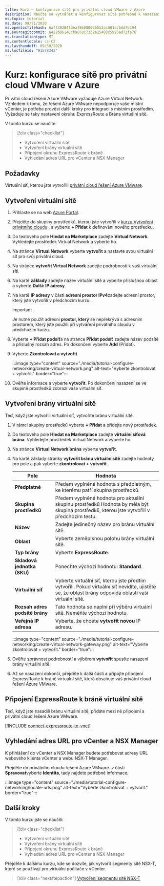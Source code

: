 ```yaml
---
title: Kurz – konfigurace sítě pro privátní cloud VMware v Azure
description: Naučte se vytvářet a konfigurovat sítě potřebné k nasazení privátního cloudu v Azure.
ms.topic: tutorial
ms.date: 09/21/2020
ms.openlocfilehash: 6aff39284f3ea786080055552ac001ac5dd7b394
ms.sourcegitcommit: a422b86148cba668c7332e15480c5995ad72fa76
ms.translationtype: MT
ms.contentlocale: cs-CZ
ms.lasthandoff: 09/30/2020
ms.locfileid: "91578342"
---
```

# <a name="tutorial-configure-networking-for-your-vmware-private-cloud-in-azure"></a>Kurz: konfigurace sítě pro privátní cloud VMware v Azure

Privátní cloud řešení Azure VMware vyžaduje Azure Virtual Network. Vzhledem k tomu, že řešení Azure VMware nepodporuje vaše místní vCenter, je potřeba provést další kroky pro integraci s místním prostředím. Vyžaduje se taky nastavení okruhu ExpressRoute a Brána virtuální sítě.

V tomto kurzu se naučíte:

> [!div class="checklist"]
> * Vytvoření virtuální sítě
> * Vytvoření brány virtuální sítě
> * Připojení okruhu ExpressRoute k bráně
> * Vyhledání adres URL pro vCenter a NSX Manager

## <a name="prerequisites"></a>Požadavky 
Virtuální síť, kterou jste vytvořili [privátní cloud řešení Azure VMware](tutorial-create-private-cloud.md). 

## <a name="create-a-virtual-network"></a>Vytvoření virtuální sítě

1. Přihlaste se na web [Azure Portal](https://portal.azure.com).

1. Přejděte do skupiny prostředků, kterou jste vytvořili v [kurzu Vytvoření privátního cloudu](tutorial-create-private-cloud.md) , a vyberte **+ Přidat** k definování nového prostředku. 

1. Do textového pole **Hledat na Marketplace** zadejte **Virtual Network**. Vyhledejte prostředek Virtual Network a vyberte ho.

1. Na stránce **Virtual Network** vyberte **vytvořit** a nastavte svou virtuální síť pro svůj privátní cloud.

1. Na stránce **vytvořit Virtual Network** zadejte podrobnosti k vaší virtuální síti.

1. Na kartě **základy** zadejte název virtuální sítě a vyberte příslušnou oblast a vyberte **Další: IP adresy**.

1. Na kartě **IP adresy** v části **adresní prostor IPv4**zadejte adresní prostor, který jste vytvořili v předchozím kurzu.

   > [!IMPORTANT]
   > Je nutné použít adresní **prostor, který** se nepřekrývá s adresním prostorem, který jste použili při vytváření privátního cloudu v předchozím kurzu.

1. Vyberte **+ Přidat podsíť**a na stránce **Přidat podsíť** zadejte název podsítě a příslušný rozsah adres. Po dokončení vyberte **Add** (Přidat).

1. Vyberte **Zkontrolovat a vytvořit**.

   :::image type="content" source="./media/tutorial-configure-networking/create-virtual-network.png" alt-text="Vyberte zkontrolovat + vytvořit." border="true":::

1. Ověřte informace a vyberte **vytvořit**. Po dokončení nasazení se ve skupině prostředků zobrazí vaše virtuální síť.

## <a name="create-a-virtual-network-gateway"></a>Vytvoření brány virtuální sítě

Teď, když jste vytvořili virtuální síť, vytvoříte bránu virtuální sítě.

1. V rámci skupiny prostředků vyberte **+ Přidat** a přidejte nový prostředek.

1. Do textového pole **Hledat na Marketplace** zadejte **virtuální síťová brána**. Vyhledejte prostředek Virtual Network a vyberte ho.

1. Na stránce **Virtual Network brána** vyberte **vytvořit**.

1. Na kartě základy stránky **vytvořit bránu virtuální sítě** zadejte hodnoty pro pole a pak vyberte **zkontrolovat + vytvořit**. 

   | Pole | Hodnota |
   | --- | --- |
   | **Předplatné** | Předem vyplněná hodnota s předplatným, ke kterému patří skupina prostředků. |
   | **Skupina prostředků** | Předem vyplněná hodnota pro aktuální skupinu prostředků Hodnota by měla být skupina prostředků, kterou jste vytvořili v předchozím testu. |
   | **Název** | Zadejte jedinečný název pro bránu virtuální sítě. |
   | **Oblast** | Vyberte zeměpisnou polohu brány virtuální sítě. |
   | **Typ brány** | Vyberte **ExpressRoute**. |
   | **Skladová jednotka (SKU)** | Ponechte výchozí hodnotu: **Standard**. |
   | **Virtuální síť** | Vyberte virtuální síť, kterou jste předtím vytvořili. Pokud virtuální síť nevidíte, ujistěte se, že oblast brány odpovídá oblasti vaší virtuální sítě. |
   | **Rozsah adres podsítě brány** | Tato hodnota se naplní při výběru virtuální sítě. Neměňte výchozí hodnotu. |
   | **Veřejná IP adresa** | Vyberte, že chcete **vytvořit novou** IP adresu. |

   :::image type="content" source="./media/tutorial-configure-networking/create-virtual-network-gateway.png" alt-text="Vyberte zkontrolovat + vytvořit." border="true":::

1. Ověřte správnost podrobností a výběrem **vytvořit** spusťte nasazení brány virtuální sítě. 
1. Až se nasazení dokončí, přejděte k další části a připojte připojení ExpressRoute k bráně virtuální sítě, která obsahuje váš privátní cloud řešení Azure VMware.

## <a name="connect-expressroute-to-the-virtual-network-gateway"></a>Připojení ExpressRoute k bráně virtuální sítě

Teď, když jste nasadili bránu virtuální sítě, přidáte mezi ně připojení a privátní cloud řešení Azure VMware.

[!INCLUDE [connect-expressroute-to-vnet](includes/connect-expressroute-vnet.md)]


## <a name="locate-the-urls-for-vcenter-and-nsx-manager"></a>Vyhledání adres URL pro vCenter a NSX Manager

K přihlášení do vCenter a NSX Manager budete potřebovat adresy URL webového klienta vCenter a webu NSX-T Manager. 

Přejděte do privátního cloudu řešení Azure VMware. v části **Spravovat**vyberte **Identita**, tady najdete potřebné informace.

:::image type="content" source="./media/tutorial-configure-networking/locate-urls.png" alt-text="Vyberte zkontrolovat + vytvořit." border="true":::

## <a name="next-steps"></a>Další kroky

V tomto kurzu jste se naučili:

> [!div class="checklist"]
> * Vytvoření virtuální sítě
> * Vytvoření brány virtuální sítě
> * Připojení okruhu ExpressRoute k bráně
> * Vyhledání adres URL pro vCenter a NSX Manager

Přejděte k dalšímu kurzu, kde se dozvíte, jak vytvořit segmenty sítě NSX-T, které se používají pro virtuální počítače v vCenter.

> [!div class="nextstepaction"]
> [Vytvoření segmentu sítě NSX-T](tutorial-nsx-t-network-segment.md)